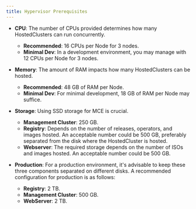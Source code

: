 ```yaml
---
title: Hypervisor Prerequisites
---
```


- **CPU**: The number of CPUs provided determines how many HostedClusters can run concurrently.
  - **Recommended**: 16 CPUs per Node for 3 nodes.
  - **Minimal Dev**: In a development environment, you may manage with 12 CPUs per Node for 3 nodes.

- **Memory**: The amount of RAM impacts how many HostedClusters can be hosted.
  - **Recommended**: 48 GB of RAM per Node.
  - **Minimal Dev**: For minimal development, 18 GB of RAM per Node may suffice.

- **Storage**: Using SSD storage for MCE is crucial.
  - **Management Cluster**: 250 GB.
  - **Registry**: Depends on the number of releases, operators, and images hosted. An acceptable number could be 500 GB, preferably separated from the disk where the HostedCluster is hosted.
  - **Webserver**: The required storage depends on the number of ISOs and images hosted. An acceptable number could be 500 GB.

- **Production**: For a production environment, it's advisable to keep these three components separated on different disks. A recommended configuration for production is as follows:
  - **Registry**: 2 TB.
  - **Management Cluster**: 500 GB.
  - **WebServer**: 2 TB.
